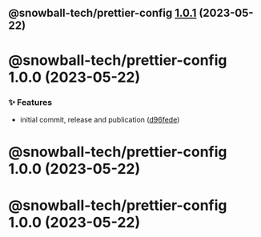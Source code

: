 ## @snowball-tech/prettier-config [1.0.1](https://github.com/snowball-tech/glacier/compare/@snowball-tech/prettier-config@1.0.0...@snowball-tech/prettier-config@1.0.1) (2023-05-22)

# @snowball-tech/prettier-config 1.0.0 (2023-05-22)

### ✨ Features

- initial commit, release and publication ([d96fede](https://github.com/snowball-tech/glacier/commit/d96fede430f1a415fbdd0753cdc32e2b28cecb89))

# @snowball-tech/prettier-config 1.0.0 (2023-05-22)

# @snowball-tech/prettier-config 1.0.0 (2023-05-22)
